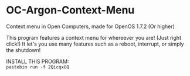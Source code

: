 # OC-Argon-Context-Menu
Context menu in Open Computers, made for OpenOS 1.7.2 (Or higher)

This program features a context menu for whereever you are! (Just right click!)
It let's you use many features such as a reboot, interrupt, or simply the shutdown!

INSTALL THIS PROGRAM:
<br>`pastebin run -f 2QicqxGQ`

